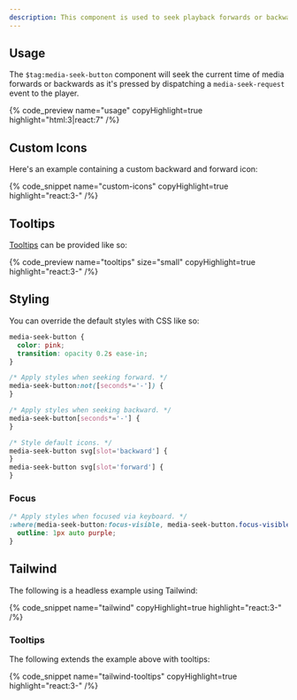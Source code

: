 ```yaml
---
description: This component is used to seek playback forwards or backwards.
---
```


## Usage

The `$tag:media-seek-button` component will seek the current time of media forwards or backwards
as it's pressed by dispatching a `media-seek-request` event to the player.

{% code_preview name="usage" copyHighlight=true highlight="html:3|react:7" /%}

## Custom Icons

Here's an example containing a custom backward and forward icon:

{% code_snippet name="custom-icons" copyHighlight=true highlight="react:3-" /%}

## Tooltips

[Tooltips](https://developer.mozilla.org/en-US/docs/Web/Accessibility/ARIA/Roles/tooltip_role) can
be provided like so:

{% code_preview name="tooltips" size="small" copyHighlight=true highlight="react:3-" /%}

## Styling

You can override the default styles with CSS like so:

```css {% copy=true %}
media-seek-button {
  color: pink;
  transition: opacity 0.2s ease-in;
}

/* Apply styles when seeking forward. */
media-seek-button:not([seconds*='-']) {
}

/* Apply styles when seeking backward. */
media-seek-button[seconds*='-'] {
}

/* Style default icons. */
media-seek-button svg[slot='backward'] {
}
media-seek-button svg[slot='forward'] {
}
```

### Focus

```css {% copy=true %}
/* Apply styles when focused via keyboard. */
:where(media-seek-button:focus-visible, media-seek-button.focus-visible) {
  outline: 1px auto purple;
}
```

## Tailwind

The following is a headless example using Tailwind:

{% code_snippet name="tailwind" copyHighlight=true highlight="react:3-" /%}

### Tooltips

The following extends the example above with tooltips:

{% code_snippet name="tailwind-tooltips" copyHighlight=true highlight="react:3-" /%}
